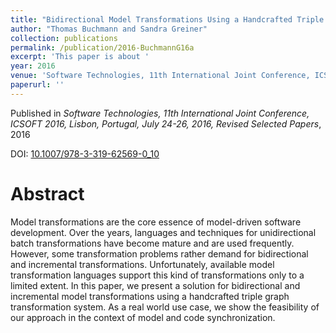 ```yaml
---
title: "Bidirectional Model Transformations Using a Handcrafted Triple Graph Transformation System"
author: "Thomas Buchmann and Sandra Greiner"
collection: publications
permalink: /publication/2016-BuchmannG16a
excerpt: 'This paper is about '
year: 2016
venue: 'Software Technologies, 11th International Joint Conference, ICSOFT 2016, Lisbon, Portugal, July 24-26, 2016, Revised Selected Papers'
paperurl: ''
---
```


Published in *Software Technologies, 11th International Joint Conference, ICSOFT 2016, Lisbon, Portugal, July 24-26, 2016, Revised Selected Papers*, 2016

DOI: [10.1007/978-3-319-62569-0_10](https://doi.org/10.1007/978-3-319-62569-0_10)

Abstract
=====

Model transformations are the core essence of model-driven software development. Over the years, languages and techniques for unidirectional batch transformations have become mature and are used frequently. However, some transformation problems rather demand for bidirectional and incremental transformations. Unfortunately, available model transformation languages support this kind of transformations only to a limited extent. In this paper, we present a solution for bidirectional and incremental model transformations using a handcrafted triple graph transformation system. As a real world use case, we show the feasibility of our approach in the context of model and code synchronization. 